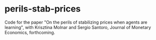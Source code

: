 # perils-stab-prices
Code for the paper "On the perils of stabilizing prices when agents are learning", with Krisztina Molnar and Sergio Santoro, Journal of Monetary Economics, forthcoming.
